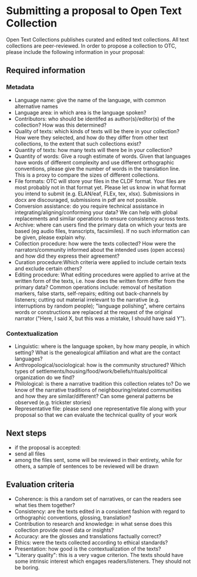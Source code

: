 # Submitting a proposal to Open Text Collection

Open Text Collections publishes curated and edited text collections. All text collections are peer-reviewed. In order to propose a collection to OTC, please include the following information in your proposal:

## Required information
### Metadata
- Language name: give the name of the language, with common alternative names
- Language area: in which area is the language spoken?
- Contributors: who should be identifed as author(s)/editor(s) of the collection? How was this determined?
- Quality of texts: which kinds of texts will be there in your collection? How were they selected, and how do they differ from other text collections, to the extent that such collections exist?
- Quantity of texts: how many texts will there be in your collection?
- Quantity of words: Give a rough estimate of words. Given that languages have words of different complexity and use different orthographic conventions, please give the number of words in the translation line. This is a proxy to compare the sizes of different collections.
- File formats: OTC will store your files in the CLDF format. Your files are most probably not in that format yet. Please let us know in what format you intend to submit (e.g. ELAN/eaf, FLEx, tex, xlsx). Submissions in docx are discouraged, submissions in pdf are not possible.
- Conversion assistance: do you require technical assistance in integrating/aligning/conforming your data? We can help with global replacements and similar operations to ensure consistency across texts.
- Archive: where can users find the primary data on which your texts are based (eg audio files, transcripts, facsimiles). If no such information can be given, please explain why.
- Collection procedure:  how were the texts collected? How were the narrators/community informed about the intended uses (open access) and how did they express their agreement?
- Curation procedure:Which criteria were applied to include certain texts and exclude certain others?
- Editing procedure: What editing procedures were applied to arrive at the written form of the texts, i.e. how does the written form differ from the primary data? Common operations include: removal of hesitation markers, false starts, self-repairs; editing out back-channels by listeners; cutting out material irrelevant to the narrative (e.g. interruptions by random people); "language polishing", where certains words or constructions are replaced at the request of the original narrator ("Here, I said X, but this was a mistake, I should have said Y").

### Contextualization
- Linguistic: where is the language spoken, by how many people, in which setting? What is the genealogical affiliation and what are the contact languages?
- Anthropological/sociological: how is the community structured? Which types of settlements/housing/food/work/beliefs/rituals/political organization do we find?
- Philological: is there a narrative tradition this collection relates to? Do we know of the narrative traditions of neighbouring/related communities and how they are similar/different? Can some general patterns be observed (e.g. trickster stories)
- Representative file: please  send one representative file along with your proposal so that we can evaluate the technical quality of your work


## Next steps
- if the proposal is accepted:
- send all files
- among the files sent, some will be reviewed in their entirety, while for others, a sample of sentences to be reviewed will be drawn

## Evaluation criteria
- Coherence: is this a random set of narratives, or can the readers see what ties them together?
- Consistency: are the texts edited in a consistent fashion with regard to orthographic conventions, glossing, translation?
- Contribution to research and knowledge: in what sense does this collection provide novel data or insights?
- Accuracy: are the glosses and translations factually correct?
- Ethics: were the texts collected according to ethical standards?
- Presentation: how good is the contextualization of the texts?
- "Literary quality": this is a very vague criterion. The texts should have some intrinsic interest which engages readers/listeners. They should not be boring.
